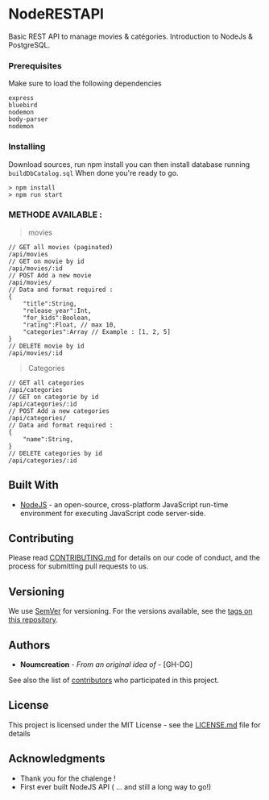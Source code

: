 # NodeRESTAPI

Basic REST API to manage movies & catégories. Introduction to NodeJs & PostgreSQL.

### Prerequisites

Make sure to load the following dependencies

```
express
bluebird
nodemon
body-parser
nodemon
```

### Installing

Download sources, run npm install you can then install database running `buildDbCatalog.sql`
When done you're ready to go.

```
> npm install
> npm run start
```

### METHODE AVAILABLE :

> movies
```
// GET all movies (paginated)
/api/movies
// GET on movie by id
/api/movies/:id
// POST Add a new movie
/api/movies/
// Data and format required :
{
    "title":String,
    "release_year":Int,
    "for_kids":Boolean,
    "rating":Float, // max 10,
    "categories":Array // Example : [1, 2, 5]
}
// DELETE movie by id
/api/movies/:id
```
> Categories
```
// GET all categories
/api/categories
// GET on categorie by id
/api/categories/:id
// POST Add a new categories
/api/categories/
// Data and format required :
{
    "name":String,
}
// DELETE categories by id
/api/categories/:id
```

## Built With

* [NodeJS](https://nodejs.org/en/) - an open-source, cross-platform JavaScript run-time environment for executing JavaScript code server-side. 

## Contributing

Please read [CONTRIBUTING.md](https://gist.github.com/PurpleBooth/b24679402957c63ec426) for details on our code of conduct, and the process for submitting pull requests to us.

## Versioning

We use [SemVer](http://semver.org/) for versioning. For the versions available, see the [tags on this repository](https://github.com/your/project/tags). 

## Authors

* **Noumcreation** - *From an original idea of* - [GH-DG]

See also the list of [contributors](https://github.com/your/project/contributors) who participated in this project.

## License

This project is licensed under the MIT License - see the [LICENSE.md](LICENSE.md) file for details

## Acknowledgments

* Thank you for the chalenge !
* First ever built NodeJS API ( ... and still a long way to go!)